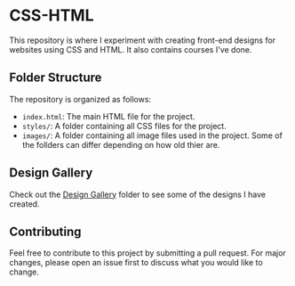 # CSS-HTML

This repository is where I experiment with creating front-end designs for websites using CSS and HTML. It also contains courses I've done.

## Folder Structure

The repository is organized as follows:

- `index.html`: The main HTML file for the project.
- `styles/`: A folder containing all CSS files for the project.
- `images/`: A folder containing all image files used in the project.
Some of the follders can differ depending on how old thier are.

## Design Gallery

Check out the [Design Gallery](https://github.com/<username>/css-html-playground/tree/main/design-gallery) folder to see some of the designs I have created.

## Contributing

Feel free to contribute to this project by submitting a pull request. For major changes, please open an issue first to discuss what you would like to change.
